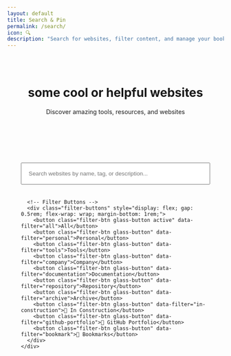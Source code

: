 ```yaml
---
layout: default
title: Search & Pin
permalink: /search/
icon: 🔍
description: "Search for websites, filter content, and manage your bookmarks."
---
```


<style>
.filter-btn {
  padding: 0.5rem 1rem;
  border: 1px solid var(--glass-border-light);
  background: var(--glass-bg-medium);
  color: var(--theme-text);
  border-radius: 8px;
  cursor: pointer;
  transition: all 0.2s ease;
  font-size: 0.9rem;
}

.filter-btn:hover {
  background: var(--glass-bg-heavy);
  transform: translateY(-1px);
}

.filter-btn.active {
  background: var(--theme-accent);
  color: white;
  border-color: var(--theme-accent);
}

.filter-btn.active:hover {
  background: var(--theme-accent-dark);
}

.website-card {
  background: var(--glass-bg-light);
  border: 1px solid var(--glass-border-light);
  border-radius: 12px;
  padding: 1.5rem;
  position: relative;
  transition: all 0.3s ease;
}

.website-card:hover {
  transform: translateY(-2px);
  box-shadow: var(--glass-shadow-heavy);
}

.website-card h4 a {
  color: var(--theme-accent);
  text-decoration: none;
  font-size: 1.2rem;
}

.website-card p {
  color: var(--text-secondary);
  font-size: 0.95rem;
  margin: 0.5rem 0 1rem;
}

.website-card .tags {
  display: flex;
  flex-wrap: wrap;
  gap: 0.5rem;
  margin-bottom: 1rem;
}

.website-card .tags span {
  background: var(--glass-bg-medium);
  padding: 0.3rem 0.7rem;
  border-radius: 6px;
  font-size: 0.8rem;
  margin: 0.2rem;
}

.bookmark-btn.bookmarked {
  background: var(--theme-accent);
  color: white;
}

.desktop-btn.on-desktop {
  background: var(--theme-success);
  color: white;
}

.desktop-btn.on-desktop:hover {
  background: var(--theme-success-dark);
}

/* Star button styles */
.star-button {
  position: absolute;
  top: 10px;
  right: 10px;
  width: 32px;
  height: 32px;
  border: none;
  border-radius: 50%;
  background: var(--glass-bg-medium);
  color: var(--theme-text-secondary);
  cursor: pointer;
  display: flex;
  align-items: center;
  justify-content: center;
  font-size: 1.2rem;
  transition: all 0.3s ease;
  z-index: 10;
  backdrop-filter: var(--glass-blur-medium);
  border: 1px solid var(--glass-border-light);
}

.star-button:hover {
  background: var(--glass-bg-heavy);
  color: var(--theme-accent);
  transform: scale(1.1);
}

.star-button.bookmarked {
  color: #ffd700;
  background: var(--glass-bg-heavy);
  animation: starPulse 0.3s ease;
}

.star-button.bookmarked:hover {
  color: #ffed4e;
  transform: scale(1.1);
}

@keyframes starPulse {
  0% { transform: scale(1); }
  50% { transform: scale(1.2); }
  100% { transform: scale(1); }
}

.star-button.disabled {
  opacity: 0.5;
  cursor: not-allowed;
  pointer-events: none;
}

.star-button.disabled:hover {
  transform: none;
  background: var(--glass-bg-medium);
  color: var(--theme-text-secondary);
}

/* Responsive adjustments */
@media (max-width: 768px) {
  .social-forums-section {
    flex-direction: column;
  }
  
  .social-forums-section .glass-card {
    flex: none;
    width: 100%;
  }
  
  .filter-buttons {
    justify-content: center;
  }
  
  .filter-buttons .glass-button {
    flex: 1;
    min-width: 120px;
    text-align: center;
  }
}

.tray-content {
  overflow-x: auto;
  white-space: nowrap;
  scrollbar-width: thin;
  scrollbar-color: var(--theme-accent) var(--glass-bg-medium);
}

/* Chrome, Edge, Safari */
.tray-content::-webkit-scrollbar {
  height: 10px;
  background: var(--glass-bg-medium);
  border-radius: 8px;
}
.tray-content::-webkit-scrollbar-thumb {
  background: var(--theme-accent);
  border-radius: 8px;
  box-shadow: 0 2px 8px rgba(0,0,0,0.15);
}
.tray-content::-webkit-scrollbar-thumb:hover {
  background: var(--theme-accent-dark);
}
</style>

<div class="main-content glass-container">
  <div class="glass-card" style="margin-bottom: 2rem; padding: 2rem;">
    <header class="page-header" style="margin-bottom: 0; text-align: center;">
        <h1>some cool or helpful websites</h1>
        <p>Discover amazing tools, resources, and websites</p>
      </header>
  </div>
  
  <div class="glass-card" style="margin-bottom: 2rem; padding: 2rem;">
    <div class="search-section">
      <input type="text" id="searchBar" class="glass-input" placeholder="Search websites by name, tag, or description..." style="width: 100%; margin-bottom: 20px; padding: 1rem;">
      
      <!-- Filter Buttons -->
      <div class="filter-buttons" style="display: flex; gap: 0.5rem; flex-wrap: wrap; margin-bottom: 1rem;">
        <button class="filter-btn glass-button active" data-filter="all">All</button>
        <button class="filter-btn glass-button" data-filter="personal">Personal</button>
        <button class="filter-btn glass-button" data-filter="tools">Tools</button>
        <button class="filter-btn glass-button" data-filter="company">Company</button>
        <button class="filter-btn glass-button" data-filter="documentation">Documentation</button>
        <button class="filter-btn glass-button" data-filter="repository">Repository</button>
        <button class="filter-btn glass-button" data-filter="archive">Archive</button>
        <button class="filter-btn glass-button" data-filter="in-construction">🚧 In Construction</button>
        <button class="filter-btn glass-button" data-filter="github-portfolio">📁 GitHub Portfolio</button>
        <button class="filter-btn glass-button" data-filter="bookmark">🔖 Bookmarks</button>
      </div>
    </div>
  </div>

  <!-- Bottom container for site cards -->
  <div class="glass-card" style="padding: 2rem;">
    <div class="website-grid" id="websiteGrid" style="display: grid; grid-template-columns: repeat(4, 1fr); gap: 2rem;">
      <!-- Websites will be populated here -->
    </div>
  </div>
</div>

<script>
document.addEventListener('DOMContentLoaded', () => {

  const sites = [
    {
        title: "GitHub",
        description: "The world's leading software development platform",
        url: "https://github.com",
        tags: ["tools", "company", "documentation", "code-storage", "version-control", "collaboration", "project-management", "open-source", "deployment", "ci-cd", "code-review"],
    },
    {
        title: "Stack Overflow",
        description: "Where developers learn, share, & build careers",
        url: "https://stackoverflow.com",
        tags: ["tools", "company", "documentation", "q&a", "problem-solving", "learning", "community", "debugging", "troubleshooting", "code-examples"],
    },
    {
        title: "CSS-Tricks",
        description: "Tips, tricks, and techniques for CSS",
        url: "https://css-tricks.com",
        tags: ["personal", "tpot", "tools", "documentation", "css-learning", "tutorials", "examples", "reference", "frontend", "styling", "layout", "responsive-design"],
    },
    {
        title: "Smashing Magazine",
        description: "For professional web designers and developers",
        url: "https://www.smashingmagazine.com",
        tags: ["company", "tools", "documentation", "web-design", "tutorials", "articles", "resources", "ux-ui", "accessibility", "performance", "best-practices"],
    },
    {
        title: "A List Apart",
        description: "For people who make websites",
        url: "https://alistapart.com",
        tags: ["company", "tools", "documentation", "web-standards", "best-practices", "articles", "learning", "accessibility", "semantic-html", "css", "javascript"],
    },
    {
        title: "Codrops",
        description: "Creative front-end resources and inspiration",
        url: "https://tympanus.net/codrops",
        tags: ["personal", "tpot", "tools", "documentation", "inspiration", "experiments", "tutorials", "creative-coding", "animations", "interactions", "css-effects", "javascript-effects"],
    },
    {
        title: "Figma",
        description: "The collaborative interface design tool",
        url: "https://www.figma.com",
        tags: ["company", "tools", "design", "prototyping", "collaboration", "ui-ux", "wireframing", "design-systems", "components", "plugins"],
    },
    {
        title: "Notion",
        description: "All-in-one workspace for notes, docs, and collaboration",
        url: "https://www.notion.so",
        tags: ["company", "tools", "note-taking", "project-management", "collaboration", "organization", "documentation", "databases", "templates", "knowledge-base"],
    },
    {
        title: "Linear",
        description: "Issue tracking tool for high-performance teams",
        url: "https://linear.app",
        tags: ["company", "tools", "project-management", "issue-tracking", "team-collaboration", "roadmaps", "sprints", "kanban", "agile"],
    },
    {
        title: "W3Schools",
        description: "Web development learning platform with tutorials and references",
        url: "https://www.w3schools.com",
        tags: ["tools", "company", "documentation", "learning", "tutorials", "reference", "examples", "html", "css", "javascript", "sql", "python", "php"],
    },
    {
        title: "freeCodeCamp",
        description: "Learn to code for free with interactive tutorials",
        url: "https://www.freecodecamp.org",
        tags: ["tools", "company", "documentation", "learning", "interactive-tutorials", "certification", "projects", "html-css", "javascript", "react", "nodejs", "databases"],
    },
    {
        title: "MDN Web Docs",
        description: "The Mozilla Developer Network - comprehensive web documentation",
        url: "https://developer.mozilla.org",
        tags: ["tools", "company", "documentation", "reference", "tutorials", "web-standards", "html", "css", "javascript", "apis", "web-apis"],
    },
    {
        title: "React Documentation",
        description: "Official React documentation and tutorials",
        url: "https://react.dev",
        tags: ["tools", "company", "documentation", "tutorials", "examples", "reference", "react", "hooks", "components", "state-management"],
    },
    {
        title: "Vue.js",
        description: "Progressive JavaScript framework",
        url: "https://vuejs.org",
        tags: ["tools", "company", "documentation", "framework", "documentation", "tutorials", "examples", "vue", "components", "composition-api", "ecosystem"],
    },
    {
        title: "TypeScript",
        description: "Typed JavaScript for better development",
        url: "https://www.typescriptlang.org",
        tags: ["tools", "company", "documentation", "programming-language", "type-safety", "documentation", "compiler", "javascript", "static-analysis", "ide-support", "refactoring"],
    },
    {
        title: "Vercel",
        description: "Frontend deployment platform",
        url: "https://vercel.com",
        tags: ["tools", "company", "deployment", "hosting", "serverless", "ci-cd", "edge-functions", "domains", "analytics", "preview-deployments"],
    },
    {
        title: "Netlify",
        description: "Web hosting and deployment platform",
        url: "https://netlify.com",
        tags: ["tools", "company", "deployment", "hosting", "forms", "cms", "functions", "redirects", "headers", "build-tools"],
    },
    {
        title: "Firebase",
        description: "Backend-as-a-Service by Google",
        url: "https://firebase.google.com",
        tags: ["tools", "company", "backend-as-a-service", "authentication", "database", "hosting", "cloud-functions", "analytics", "messaging", "storage"],
    },
    {
        title: "MongoDB",
        description: "Document database for modern applications",
        url: "https://www.mongodb.com",
        tags: ["tools", "company", "documentation", "database", "nosql", "data-storage", "scalability", "aggregation", "indexing", "replication", "sharding"],
    },
    {
        title: "Node.js",
        description: "JavaScript runtime for server-side development",
        url: "https://nodejs.org",
        tags: ["tools", "company", "documentation", "runtime", "server-side", "npm", "javascript", "event-driven", "non-blocking", "package-management", "ecosystem"],
    },
    {
        title: "Express.js",
        description: "Web framework for Node.js",
        url: "https://expressjs.com",
        tags: ["tools", "company", "documentation", "web-framework", "api", "middleware", "routing", "nodejs", "http-server", "static-files", "templating"],
    },
    {
        title: "Next.js",
        description: "React framework for production",
        url: "https://nextjs.org",
        tags: ["tools", "company", "documentation", "react-framework", "ssr", "ssg", "routing", "api-routes", "image-optimization", "performance", "deployment"],
    },
    {
        title: "Tailwind CSS",
        description: "Utility-first CSS framework",
        url: "https://tailwindcss.com",
        tags: ["tools", "company", "documentation", "css-framework", "utility-classes", "responsive-design", "customization", "components", "dark-mode", "purge-css", "jit-compiler"],
    },
    {
        title: "Git",
        description: "Version control system",
        url: "https://git-scm.com",
        tags: ["tools", "company", "documentation", "version-control", "collaboration", "branching", "history", "merging", "stashing", "rebase", "hooks"],
    },
    {
        title: "Postman",
        description: "API development platform",
        url: "https://www.postman.com",
        tags: ["tools", "company", "api", "testing", "development", "documentation", "collections", "environments", "automation", "collaboration"],
    },
    {
        title: "Can I Use",
        description: "Browser compatibility tables",
        url: "https://caniuse.com",
        tags: ["tools", "personal", "tpot", "browser-support", "compatibility", "reference", "web-standards", "css", "javascript", "html", "apis"],
    },
    {
        title: "Web.dev",
        description: "Modern web development guide by Google",
        url: "https://web.dev",
        tags: ["tools", "company", "documentation", "web-development", "performance", "pwa", "accessibility", "seo", "best-practices", "tutorials", "analysis"],
    },
    {
        title: "Angular",
        description: "Full-featured framework for building applications",
        url: "https://angular.io",
        tags: ["tools", "company", "documentation", "framework", "documentation", "tutorials", "cli-tools", "typescript", "dependency-injection", "routing", "forms"],
    },
    {
        title: "Flutter",
        description: "Cross-platform UI toolkit",
        url: "https://flutter.dev",
        tags: ["tools", "company", "documentation", "mobile-development", "cross-platform", "ui-framework", "hot-reload", "dart", "widgets", "state-management", "packages"],
    },
    {
        title: "Socket.io",
        description: "Real-time communication library",
        url: "https://socket.io",
        tags: ["tools", "company", "documentation", "real-time", "websockets", "communication", "api", "chat", "gaming", "collaboration", "live-updates"],
    },
    {
        title: "PostgreSQL",
        description: "Advanced open-source database",
        url: "https://www.postgresql.org",
        tags: ["tools", "company", "documentation", "database", "sql", "data-storage", "scalability", "acid-compliance", "json-support", "full-text-search", "extensions"],
    },
    {
        title: "Tauri",
        description: "Desktop app framework",
        url: "https://tauri.app",
        tags: ["tools", "company", "documentation", "desktop-apps", "cross-platform", "performance", "security", "rust", "webview", "native-apis", "bundling"],
    },
    {
        title: "Electron",
        description: "Cross-platform desktop apps with web technologies",
        url: "https://www.electronjs.org",
        tags: ["tools", "company", "documentation", "desktop-apps", "cross-platform", "web-technologies", "packaging", "distribution", "auto-updater", "native-modules", "chromium"],
    },
    {
        title: "Docker",
        description: "Containerization platform",
        url: "https://www.docker.com",
        tags: ["tools", "company", "documentation", "containerization", "deployment", "devops", "microservices", "orchestration", "images", "volumes", "networking"],
    },
    {
        title: "AWS",
        description: "Cloud computing platform",
        url: "https://aws.amazon.com",
        tags: ["tools", "company", "documentation", "cloud-computing", "hosting", "storage", "ai-ml", "serverless", "containers", "databases", "security"],
    },
    {
        title: "Google Cloud",
        description: "Cloud computing services",
        url: "https://cloud.google.com",
        tags: ["tools", "company", "documentation", "cloud-computing", "hosting", "storage", "ai-ml", "kubernetes", "bigquery", "firestore", "functions"],
    },
    {
        title: "Unity",
        description: "Game development platform",
        url: "https://unity.com",
        tags: ["tools", "company", "documentation", "game-development", "3d", "2d", "cross-platform", "physics", "animation", "audio", "asset-store"],
    },
    {
        title: "Unreal Engine",
        description: "3D creation tool for games and visualization",
        url: "https://www.unrealengine.com",
        tags: ["tools", "company", "documentation", "game-development", "3d", "visualization", "vr-ar", "blueprints", "materials", "lighting", "cinematics"],
    },
    {
        title: "CodePen",
        description: "Frontend code playground",
        url: "https://codepen.io",
        tags: ["tools", "personal", "tpot", "code-editor", "frontend", "css", "javascript", "html", "inspiration", "showcase", "learning"],
    },
    {
        title: "Glitch",
        description: "Friendly coding community and platform",
        url: "https://glitch.com",
        tags: ["tools", "company", "code-editor", "deployment", "collaboration", "learning", "web-development", "javascript", "nodejs", "community"],
    },
    {
        title: "Replit",
        description: "Collaborative browser IDE",
        url: "https://replit.com",
        tags: ["tools", "company", "code-editor", "deployment", "collaboration", "learning", "web-development", "python", "javascript", "education"],
    },
    {
        title: "Stripe",
        description: "Payment processing platform",
        url: "https://stripe.com",
        tags: ["tools", "company", "documentation", "payments", "e-commerce", "api", "security", "subscriptions", "invoicing", "taxes", "fraud-prevention"],
    },
    {
        title: "Expo",
        description: "React Native platform",
        url: "https://expo.dev",
        tags: ["tools", "company", "documentation", "mobile-development", "react-native", "deployment", "testing", "sdk", "cli", "ejected", "managed-workflow"],
    },
    {
        title: "Cursor",
        description: "AI-powered code editor",
        url: "https://cursor.sh",
        tags: ["tools", "company", "code-editor", "ai-assistance", "debugging", "learning", "chat", "code-generation", "refactoring", "explanation"],
    },
    {
        title: "Wisk",
        description: "Modern Notion alternative",
        url: "https://wisk.cc",
        tags: ["tools", "personal", "tpot", "note-taking", "project-management", "collaboration", "organization", "documentation", "databases", "templates", "knowledge-base"],
    },
    {
        title: "cameronsworld",
        description: "Web aesthetic archive and inspiration",
        url: "https://cameronsworld.net",
        tags: ["personal", "tpot", "tools", "inspiration", "web-aesthetics", "archive", "retro-web", "design-inspiration", "creative-coding"],
    },
    {
        title: "everything2",
        description: "Collaborative writing and knowledge base",
        url: "https://everything2.com",
        tags: ["personal", "tpot", "tools", "collaborative-writing", "knowledge-base", "community", "articles", "learning", "reference"],
    },
    {
        title: "codespaced.com",
        description: "Development platform and tools",
        url: "https://codespaced.com",
        tags: ["tools", "company", "development-platform", "tools", "coding", "productivity"],
    },
    {
        title: "strwb.com",
        description: "Personal website and portfolio",
        url: "https://strwb.com",
        tags: ["personal", "tpot", "tools", "portfolio", "personal-site", "inspiration", "web-design"],
    },
    {
        title: "cyb3r17.space",
        description: "Personal portfolio with ML focus",
        url: "https://cyb3r17.space",
        tags: ["personal", "tpot", "tools", "portfolio", "machine-learning", "personal-site", "ai", "research"],
    },
    {
        title: "Wayback Machine",
        description: "Internet archive and historical web snapshots",
        url: "https://web.archive.org",
        tags: ["tools", "company", "archive", "historical-data", "web-history", "research", "reference"],
    },
    {
        title: "Archive.today",
        description: "Web archiving service",
        url: "https://archive.today",
        tags: ["tools", "personal", "tpot", "archive", "web-snapshots", "research", "reference", "historical-data"],
    },
    {
        title: "GitLab",
        description: "DevOps platform and Git repository manager",
        url: "https://gitlab.com",
        tags: ["tools", "company", "repository", "version-control", "ci-cd", "devops", "collaboration", "project-management", "deployment"],
    },
    {
        title: "Bitbucket",
        description: "Git code hosting and collaboration platform",
        url: "https://bitbucket.org",
        tags: ["tools", "company", "repository", "version-control", "collaboration", "project-management", "code-review", "deployment"],
    },
    {
        title: "Hacker News",
        description: "Social news website focusing on computer science and entrepreneurship",
        url: "https://news.ycombinator.com",
        tags: ["tools", "personal", "tpot", "news", "community", "programming", "technology", "discussion", "startups"],
    },
    {
        title: "Convert Tool",
        description: "CLI tool for image conversion and markdown to PDF by @SuleDevSec",
        url: "https://github.com/Sule57/convert",
        tags: ["tools", "repository", "cli-tool", "image-conversion", "markdown", "pdf", "utilities"],
    },
    {
        title: "My Portfolio (Coming Soon)",
        description: "Personal portfolio website currently under development",
        url: "#",
        tags: ["personal", "tpot", "portfolio", "in-construction", "coming-soon"],
    },
    {
        title: "Art Gallery Project",
        description: "Digital art showcase platform - work in progress",
        url: "#",
        tags: ["personal", "tpot", "art", "gallery", "in-construction", "creative"],
    },
    {
        title: "Dev Blog",
        description: "Technical blog about web development and design - under construction",
        url: "#",
        tags: ["personal", "tpot", "blog", "development", "in-construction", "writing"],
    },
    {
        title: "Game Development Studio",
        description: "Indie game studio website - currently being built",
        url: "#",
        tags: ["personal", "tpot", "games", "studio", "in-construction", "gaming"],
    },
    {
        title: "Learning Platform",
        description: "Educational platform for coding tutorials - in development",
        url: "#",
        tags: ["tools", "education", "learning", "in-construction", "tutorials"],
    },
    {
        title: "GitHub Portfolio Template",
        description: "A clean GitHub portfolio template for developers",
        url: "https://github.com/username/github-portfolio-template",
        tags: ["tools", "repository", "github-portfolio", "template", "portfolio", "github"],
    },
    {
        title: "Developer Portfolio Starter",
        description: "Starter template for GitHub Pages portfolio",
        url: "https://github.com/username/portfolio-starter",
        tags: ["tools", "repository", "github-portfolio", "starter", "template", "github-pages"],
    },
    {
        title: "React Portfolio Template",
        description: "Modern React-based portfolio template",
        url: "https://github.com/username/react-portfolio",
        tags: ["tools", "repository", "github-portfolio", "react", "template", "portfolio"],
    },
    {
        title: "Vue.js Portfolio",
        description: "Vue.js portfolio template with animations",
        url: "https://github.com/username/vue-portfolio",
        tags: ["tools", "repository", "github-portfolio", "vue", "template", "animations"],
    }
  ];

  const grid = document.getElementById('websiteGrid');
  const searchBar = document.getElementById('searchBar');
  const filterButtons = document.querySelectorAll('.filter-btn');
  let activeFilter = 'all';

  // Load bookmarked sites from cookies
  function loadBookmarks() {
    const bookmarks = getCookie('bookmarkedSites');
    return bookmarks ? JSON.parse(bookmarks) : [];
  }

  // Save bookmarked sites to cookies
  function saveBookmarks(bookmarks) {
    setCookie('bookmarkedSites', JSON.stringify(bookmarks), 365);
  }

  // Cookie helper functions
  function setCookie(name, value, days) {
    const expires = new Date();
    expires.setTime(expires.getTime() + (days * 24 * 60 * 60 * 1000));
    document.cookie = name + '=' + encodeURIComponent(value) + ';expires=' + expires.toUTCString() + ';path=/';
  }

  function getCookie(name) {
    const nameEQ = name + "=";
    const ca = document.cookie.split(';');
    for(let i = 0; i < ca.length; i++) {
      let c = ca[i];
      while (c.charAt(0) === ' ') c = c.substring(1, c.length);
      if (c.indexOf(nameEQ) === 0) return decodeURIComponent(c.substring(nameEQ.length, c.length));
    }
    return null;
  }

  // Add bookmark to a site
  function addBookmark(site) {
    const bookmarks = loadBookmarks();
    if (!bookmarks.find(b => b.url === site.url)) {
      bookmarks.push(site);
      saveBookmarks(bookmarks);
      return true;
    }
    return false;
  }

  // Remove bookmark from a site
  function removeBookmark(site) {
    const bookmarks = loadBookmarks();
    const filteredBookmarks = bookmarks.filter(b => b.url !== site.url);
    saveBookmarks(filteredBookmarks);
    return filteredBookmarks.length !== bookmarks.length;
  }

  // Check if a site is bookmarked
  function isBookmarked(site) {
    const bookmarks = loadBookmarks();
    return bookmarks.some(b => b.url === site.url);
  }

  function renderSites(filter = 'all', searchTerm = '') {
    console.log('renderSites called with:', { filter, searchTerm });
    grid.innerHTML = '';
    searchTerm = searchTerm.toLowerCase();

    let filteredSites;
    
    if (filter === 'bookmark') {
      // Show only bookmarked sites
      filteredSites = loadBookmarks();
      console.log('Bookmark filter - found sites:', filteredSites.length);
    } else {
      // Filter from all sites
      filteredSites = sites.filter(site => {
        const matchesFilter = filter === 'all' || site.tags.includes(filter);
        const matchesSearch = searchTerm === '' || 
                              site.title.toLowerCase().includes(searchTerm) || 
                              site.description.toLowerCase().includes(searchTerm) || 
                              site.tags.some(tag => tag.toLowerCase().includes(searchTerm));
        return matchesFilter && matchesSearch;
      });
      
      console.log('Filtered sites:', filteredSites.length, 'for filter:', filter, 'search:', searchTerm);
      
      // Also include bookmarked sites that match the search term (if not already in results)
      if (searchTerm !== '') {
        const bookmarks = loadBookmarks();
        const matchingBookmarks = bookmarks.filter(site => {
          const matchesSearch = site.title.toLowerCase().includes(searchTerm) || 
                               site.description.toLowerCase().includes(searchTerm) || 
                               site.tags.some(tag => tag.toLowerCase().includes(searchTerm));
          const notAlreadyIncluded = !filteredSites.some(s => s.url === site.url);
          return matchesSearch && notAlreadyIncluded;
        });
        filteredSites = [...filteredSites, ...matchingBookmarks];
        console.log('Added bookmarks:', matchingBookmarks.length);
      }
    }

    if (filteredSites.length === 0) {
      grid.innerHTML = '<p style="text-align: center; color: var(--text-secondary);">No sites found matching your criteria.</p>';
      console.log('No sites found');
      return;
    }
    
    // Sort sites: personal sites first, then alphabetically
    filteredSites.sort((a, b) => {
      const aIsPersonal = a.tags.includes('personal');
      const bIsPersonal = b.tags.includes('personal');
      
      if (aIsPersonal && !bIsPersonal) return -1;
      if (!aIsPersonal && bIsPersonal) return 1;
      
      return a.title.toLowerCase().localeCompare(b.title.toLowerCase());
    });
    
    // Group sites by tag
    let groups;
    if (filter === 'bookmark') {
      groups = {
        'Bookmarked Sites': filteredSites
      };
    } else if (filter === 'all') {
      // For 'all' filter, group by categories with personal sites first
      groups = {
        'Personal Sites': filteredSites.filter(s => s.tags.includes('personal')),
        'Tools & Resources': filteredSites.filter(s => s.tags.includes('tools') && !s.tags.includes('personal')),
        'Company & Platform': filteredSites.filter(s => s.tags.includes('company') && !s.tags.includes('tools') && !s.tags.includes('personal')),
        'Other Sites': filteredSites.filter(s => !s.tags.includes('personal') && !s.tags.includes('tools') && !s.tags.includes('company')),
      };
    } else {
      // For specific filters, just show all matching sites in one group
      groups = {
        [`${filter.charAt(0).toUpperCase() + filter.slice(1)} Sites`]: filteredSites
      };
    }

    console.log('Groups:', Object.keys(groups).map(key => `${key}: ${groups[key].length}`));

    Object.entries(groups).forEach(([groupName, sitesInGroup]) => {
        if (sitesInGroup.length === 0) return;

        console.log('Creating group:', groupName, 'with', sitesInGroup.length, 'sites');

        // Create a container for the group
        const groupContainer = document.createElement('div');
        groupContainer.className = 'glass-card website-group';
        groupContainer.style.cssText = 'margin-bottom: 2rem; padding: 2rem;';
        
        // Add group title
        const groupTitle = document.createElement('h3');
        groupTitle.textContent = groupName;
        groupTitle.style.cssText = 'margin-top: 0; margin-bottom: 1.5rem; color: var(--theme-text);';
        groupContainer.appendChild(groupTitle);
        
        // Create the grid for the sites in this group
        const groupGrid = document.createElement('div');
        groupGrid.style.cssText = 'display: grid; grid-template-columns: repeat(auto-fill, minmax(280px, 1fr)); gap: 1rem;';

        sitesInGroup.forEach(site => {
            const isBookmarked = isBookmarked(site);
            const card = document.createElement('div');
            card.className = 'website-card';
            card.style.display = 'flex';
            card.style.flexDirection = 'column';
            card.style.alignItems = 'flex-start';
            card.style.justifyContent = 'flex-start';
            card.style.height = '100%';
            card.innerHTML = `
                <button class="star-button ${isBookmarked ? 'bookmarked' : ''}" 
                        data-site='${JSON.stringify(site)}' 
                        title="${isBookmarked ? 'Remove from bookmarks' : 'Add to bookmarks'}"
                        onclick="handleStarClick(event, '${site.url}')">
                    ${isBookmarked ? '⭐' : '☆'}
                </button>
                <div class="site-preview" style="width: 100%; height: 120px; background: var(--glass-bg-medium); border-radius: 8px; margin-bottom: 1rem; display: flex; align-items: center; justify-content: center; overflow: hidden;">
                  <img src="https://www.google.com/s2/favicons?domain=${site.url}&sz=64" alt="Preview" style="width: 64px; height: 64px; object-fit: contain;" onerror="this.style.display='none'">
                </div>
                <h4 style="margin: 0 0 0.5rem 0;"><a href="${site.url}" target="_blank">${site.title}</a></h4>
                <p style="margin: 0 0 0.5rem 0;">${site.description}</p>
                <div class="tags" style="margin-top: auto;">
                  ${site.tags.map(tag => `<span>${tag}</span>`).join('')}
                </div>
            `;
            groupGrid.appendChild(card);
        });
        
        groupContainer.appendChild(groupGrid);
        grid.appendChild(groupContainer);
    });
    
    console.log('Render complete');
  }

  // Initial render
  renderSites();

  // Event Listeners
  searchBar.addEventListener('input', () => {
    renderSites(activeFilter, searchBar.value);
  });

  filterButtons.forEach(button => {
    button.addEventListener('click', () => {
      filterButtons.forEach(btn => btn.classList.remove('active'));
      button.classList.add('active');
      activeFilter = button.dataset.filter;
      renderSites(activeFilter, searchBar.value);
    });
  });

  // Handle star button clicks
  window.handleStarClick = function(event, siteUrl) {
    event.preventDefault();
    event.stopPropagation();
    
    const siteData = JSON.parse(event.target.dataset.site);
    
    if (isBookmarked(siteData)) {
      // Remove bookmark
      removeBookmark(siteData);
      event.target.innerHTML = '☆';
      event.target.classList.remove('bookmarked');
      event.target.title = 'Add to bookmarks';
    } else {
      // Add bookmark
      addBookmark(siteData);
      event.target.innerHTML = '⭐';
      event.target.classList.add('bookmarked');
      event.target.title = 'Remove from bookmarks';
    }
    
    // If we're currently viewing bookmarks, re-render to update the list
    if (activeFilter === 'bookmark') {
      renderSites(activeFilter, searchBar.value);
    }
  };

});
</script>
